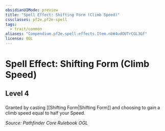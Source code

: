 ```yaml
---
obsidianUIMode: preview
title: "Spell Effect: Shifting Form (Climb Speed)"
cssclasses: pf2e,pf2e-spell
tags:
  - trait/common
aliases: "Compendium.pf2e.spell-effects.Item.nbW4udOUTrCGL3Gf"
license: OGL
---
```

# Spell Effect: Shifting Form (Climb Speed)
## Level 4
### 






Granted by casting [[Shifting Form|Shifting Form]] and choosing to gain a climb speed equal to half your Speed.

*Source: Pathfinder Core Rulebook*
*OGL*